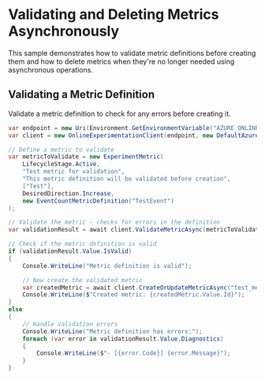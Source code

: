 # Validating and Deleting Metrics Asynchronously

This sample demonstrates how to validate metric definitions before creating them and how to delete metrics when they're no longer needed using asynchronous operations.

## Validating a Metric Definition

Validate a metric definition to check for any errors before creating it.

```C# Snippet:OnlineExperimentation_ValidateMetricAsync
var endpoint = new Uri(Environment.GetEnvironmentVariable("AZURE_ONLINEEXPERIMENTATION_ENDPOINT"));
var client = new OnlineExperimentationClient(endpoint, new DefaultAzureCredential());

// Define a metric to validate
var metricToValidate = new ExperimentMetric(
    LifecycleStage.Active,
    "Test metric for validation",
    "This metric definition will be validated before creation",
    ["Test"],
    DesiredDirection.Increase,
    new EventCountMetricDefinition("TestEvent")
);

// Validate the metric - checks for errors in the definition
var validationResult = await client.ValidateMetricAsync(metricToValidate);

// Check if the metric definition is valid
if (validationResult.Value.IsValid)
{
    Console.WriteLine("Metric definition is valid");

    // Now create the validated metric
    var createdMetric = await client.CreateOrUpdateMetricAsync("test_metric_id", metricToValidate);
    Console.WriteLine($"Created metric: {createdMetric.Value.Id}");
}
else
{
    // Handle validation errors
    Console.WriteLine("Metric definition has errors:");
    foreach (var error in validationResult.Value.Diagnostics)
    {
        Console.WriteLine($"- [{error.Code}] {error.Message}");
    }
}
```
